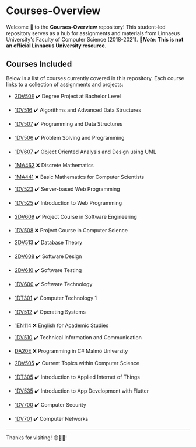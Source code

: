 # Courses-Overview

Welcome 👋 to the **Courses-Overview** repository! This student-led repository serves as a hub for assignments and materials from Linnaeus University's Faculty of Computer Science (2018-2021). 🚨***Note***: **This is not an official Linnaeus University resource**.

## Courses Included

Below is a list of courses currently covered in this repository. Each course links to a collection of assignments and projects:

<!-- * [2DV50E](https://www.diva-portal.org/smash/record.jsf?dswid=3786&pid=diva2%3A1599824&c=1&searchType=SIMPLE&language=en&query=rashed+qazizada&af=%5B%5D&aq=%5B%5B%5D%5D&aq2=%5B%5B%5D%5D&aqe=%5B%5D&noOfRows=50&sortOrder=author_sort_asc&sortOrder2=title_sort_asc&onlyFullText=false&sf=all) :heavy_check_mark: Degree Project at Bachelor Level -->


<!-- - [Language and Logic](https://github.com/LinnaeusUniversity/1DV517) :x: 1DV517 -->
<!-- - [Software Architectures](https://github.com/LinnaeusUniversity/2DV604) :x: 2DV604 -->
* [2DV50E](https://www.diva-portal.org/smash/record.jsf?dswid=3786&pid=diva2%3A1599824&c=1&searchType=SIMPLE&language=en&query=rashed+qazizada&af=%5B%5D&aq=%5B%5D&aq2=%5B%5D&aqe=%5B%5D&noOfRows=50&sortOrder=author_sort_asc&sortOrder2=title_sort_asc&onlyFullText=false&sf=all) :heavy_check_mark: Degree Project at Bachelor Level

* [1DV516](https://github.com/LinnaeusUniversity/1DV516) :heavy_check_mark: Algorithms and Advanced Data Structures

* [1DV507](https://github.com/LinnaeusUniversity/1DV507) :heavy_check_mark: Programming and Data Structures

* [1DV506](https://github.com/LinnaeusUniversity/1DV506) :heavy_check_mark: Problem Solving and Programming

* [1DV607](https://github.com/LinnaeusUniversity/1DV607) :heavy_check_mark: Object Oriented Analysis and Design using UML

* [1MA462](https://github.com/LinnaeusUniversity/1MA462) :x: Discrete Mathematics

* [1MA441](https://github.com/LinnaeusUniversity/1MA441) :x: Basic Mathematics for Computer Scientists

* [1DV523](https://github.com/LinnaeusUniversity/1DV523) :heavy_check_mark: Server-based Web Programming

* [1DV525](https://github.com/LinnaeusUniversity/1DV525) :heavy_check_mark: Introduction to Web Programming

* [2DV609](https://github.com/LinnaeusUniversity/2DV609) :heavy_check_mark: Project Course in Software Engineering

* [1DV508](https://github.com/LinnaeusUniversity/1DV508) :x: Project Course in Computer Science

* [2DV513](https://github.com/LinnaeusUniversity/2DV513) :heavy_check_mark: Database Theory

* [2DV608](https://github.com/LinnaeusUniversity/2DV608) :heavy_check_mark: Software Design

* [2DV610](https://github.com/LinnaeusUniversity/2DV610) :heavy_check_mark: Software Testing

* [1DV600](https://github.com/LinnaeusUniversity/1DV600) :heavy_check_mark: Software Technology

* [1DT301](https://github.com/LinnaeusUniversity/1DT301) :heavy_check_mark: Computer Technology 1

* [1DV512](https://github.com/LinnaeusUniversity/1DV512) :heavy_check_mark: Operating Systems

* [1EN114](https://github.com/LinnaeusUniversity/1EN114) :x: English for Academic Studies

* [1DV510](https://github.com/LinnaeusUniversity/1DV510) :heavy_check_mark: Technical Information and Communication

* [DA20E](https://github.com/LinnaeusUniversity/DA20E) :x: Programming in C# Malmö University

* [2DV505](https://github.com/LinnaeusUniversity/2DV505) :heavy_check_mark: Current Topics within Computer Science

* [1DT305](https://github.com/LinnaeusUniversity/1DT305_Pico_W_DHT11_WeatherStation) :heavy_check_mark: Introduction to Applied Internet of Things

* [1DV535](https://github.com/LinnaeusUniversity/1DV535-Flutter) :heavy_check_mark: Introduction to App Development with Flutter

* [1DV700](https://github.com/LinnaeusUniversity/1DV700) :heavy_check_mark: Computer Security

* [1DV701](https://github.com/LinnaeusUniversity/1DV701) :heavy_check_mark: Computer Networks

---

Thanks for visiting! 😊🧭✨!
